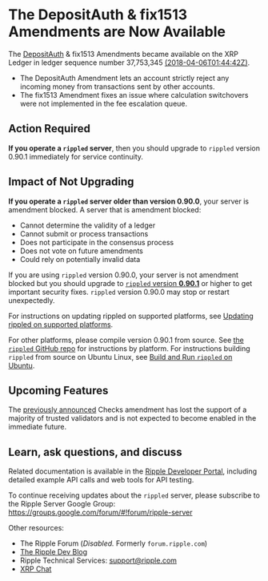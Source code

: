 # The DepositAuth & fix1513 Amendments are Now Available

The [DepositAuth](https://ripple.com/build/deposit-authorization/) & fix1513 Amendments became available on the XRP Ledger in ledger sequence number 37,753,345 [(2018-04-06T01:44:42Z)](https://xrpcharts.ripple.com/#/transactions/902C51270B918B40CD23A622E18D48B4ABB86F0FF4E84D72D9E1907BF3BD4B25).

* The DepositAuth Amendment lets an account strictly reject any incoming money from transactions sent by other accounts.
* The fix1513 Amendment fixes an issue where calculation switchovers were not implemented in the fee escalation queue.

## Action Required

**If you operate a `rippled` server**, then you should upgrade to `rippled` version 0.90.1 immediately for service continuity.

## Impact of Not Upgrading

**If you operate a `rippled` server older than version 0.90.0**, your server is amendment blocked. A server that is amendment blocked:

* Cannot determine the validity of a ledger
* Cannot submit or process transactions
* Does not participate in the consensus process
* Does not vote on future amendments
* Could rely on potentially invalid data

If you are using `rippled` version 0.90.0, your server is not amendment blocked but you should upgrade to [`rippled` version **0.90.1**](https://developers.ripple.com/blog/2018/rippled-0.90.1.html) or higher to get important security fixes. `rippled` version 0.90.0 may stop or restart unexpectedly.

For instructions on updating rippled on supported platforms, see [Updating rippled on supported platforms](https://ripple.com/build/rippled-setup/#updating-rippled).

For other platforms, please compile version 0.90.1 from source. See [the `rippled` GitHub repo](https://github.com/ripple/rippled/tree/develop/Builds) for instructions by platform. For instructions building `rippled` from source on Ubuntu Linux, see [Build and Run `rippled` on Ubuntu](https://ripple.com/build/build-run-rippled-ubuntu/).

## Upcoming Features

The [previously announced](https://developers.ripple.com/blog/2018/rippled-0.90.0.html) Checks amendment has lost the support of a majority of trusted validators and is not expected to become enabled in the immediate future.

## Learn, ask questions, and discuss

Related documentation is available in the [Ripple Developer Portal](https://ripple.com/build/), including detailed example API calls and web tools for API testing.

To continue receiving updates about the `rippled` server, please subscribe to the Ripple Server Google Group: <https://groups.google.com/forum/#!forum/ripple-server>

Other resources:

- The Ripple Forum (_Disabled._ Formerly `forum.ripple.com`)
- [The Ripple Dev Blog](https://developers.ripple.com/blog/)
- Ripple Technical Services: <support@ripple.com>
- [XRP Chat](http://www.xrpchat.com/)